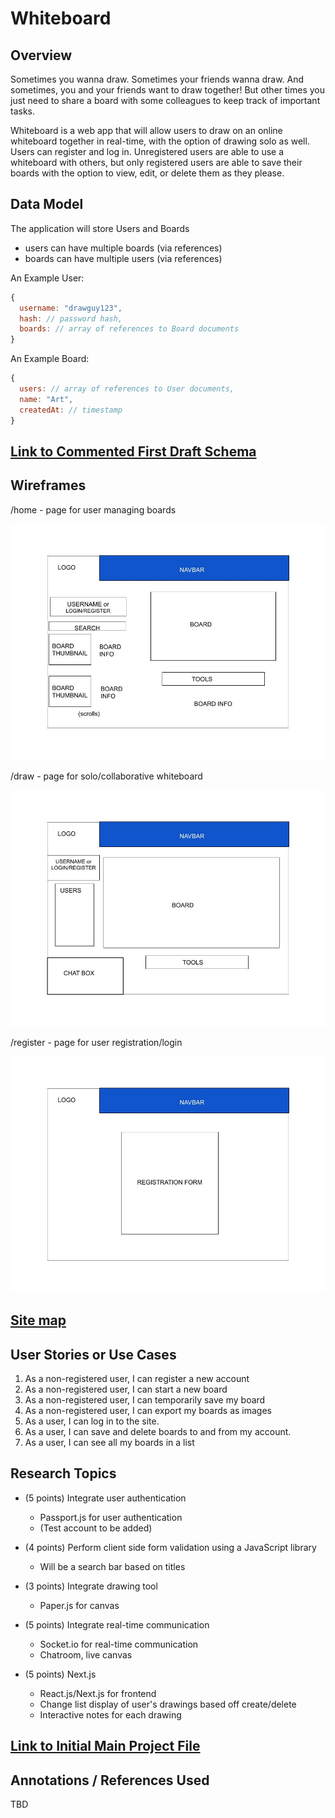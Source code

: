 # Whiteboard

## Overview

Sometimes you wanna draw. Sometimes your friends wanna draw. And sometimes, you and your friends want to draw together! But other times you just need to share a board with some colleagues to keep track of important tasks.

Whiteboard is a web app that will allow users to draw on an online whiteboard together in real-time, with the option of drawing solo as well.  Users can register and log in. Unregistered users are able to use a whiteboard with others, but only registered users are able to save their boards with the option to view, edit, or delete them as they please.


## Data Model

The application will store Users and Boards

* users can have multiple boards (via references)
* boards can have multiple users (via references)

An Example User:

```JavaScript
{
  username: "drawguy123",
  hash: // password hash,
  boards: // array of references to Board documents
}
```

An Example Board:

```JavaScript
{
  users: // array of references to User documents,
  name: "Art",
  createdAt: // timestamp
}
```

## [Link to Commented First Draft Schema](src/db.js)


## Wireframes

/home - page for user managing boards

![home](documentation/_home.jpg)

/draw - page for solo/collaborative whiteboard

![list](documentation/_draw.jpg)

/register - page for user registration/login

![register](documentation/_register.jpg)

## [Site map](documentation/sitemap.jpg)

## User Stories or Use Cases

1. As a non-registered user, I can register a new account
2. As a non-registered user, I can start a new board
3. As a non-registered user, I can temporarily save my board
4. As a non-registered user, I can export my boards as images
5. As a user, I can log in to the site.
6. As a user, I can save and delete boards to and from my account.
7. As a user, I can see all my boards in a list

## Research Topics

* (5 points) Integrate user authentication
    * Passport.js for user authentication
    * (Test account to be added)

* (4 points) Perform client side form validation using a JavaScript library
    * Will be a search bar based on titles

* (3 points) Integrate drawing tool
    * Paper.js for canvas

* (5 points) Integrate real-time communication
    * Socket.io for real-time communication
    * Chatroom, live canvas

* (5 points) Next.js
    * React.js/Next.js for frontend
    * Change list display of user's drawings based off create/delete
    * Interactive notes for each drawing

## [Link to Initial Main Project File](src/app.js)

## Annotations / References Used

TBD
